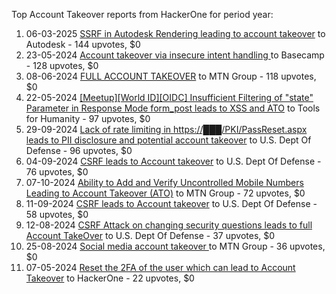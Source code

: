 Top Account Takeover reports from HackerOne for period year:

1. 06-03-2025 [SSRF in Autodesk Rendering leading to account takeover](https://hackerone.com/reports/3024673) to Autodesk - 144 upvotes, $0
2. 23-05-2024 [Account takeover via insecure intent handling  ](https://hackerone.com/reports/2516732) to Basecamp - 128 upvotes, $0
3. 08-06-2024 [FULL ACCOUNT TAKEOVER](https://hackerone.com/reports/2542372) to MTN Group - 118 upvotes, $0
4. 22-05-2024 [[Meetup][World ID][OIDC] Insufficient Filtering of "state" Parameter in Response Mode form_post leads to XSS and ATO](https://hackerone.com/reports/2515808) to Tools for Humanity - 97 upvotes, $0
5. 29-09-2024 [Lack of rate limiting in https://███/PKI/PassReset.aspx leads to PII disclosure and potential account takeover](https://hackerone.com/reports/2748003) to U.S. Dept Of Defense - 96 upvotes, $0
6. 04-09-2024 [CSRF leads to Account takeover](https://hackerone.com/reports/2699029) to U.S. Dept Of Defense - 76 upvotes, $0
7. 07-10-2024 [Ability to Add and Verify Uncontrolled Mobile Numbers Leading to Account Takeover (ATO)](https://hackerone.com/reports/2762462) to MTN Group - 72 upvotes, $0
8. 11-09-2024 [CSRF leads to Account takeover](https://hackerone.com/reports/2712857) to U.S. Dept Of Defense - 58 upvotes, $0
9. 12-08-2024 [CSRF Attack on changing security questions leads to full Account TakeOver](https://hackerone.com/reports/2652603) to U.S. Dept Of Defense - 37 upvotes, $0
10. 25-08-2024 [Social media account takeover ](https://hackerone.com/reports/2682974) to MTN Group - 36 upvotes, $0
11. 07-05-2024 [Reset the 2FA of the user which can lead to Account Takeover](https://hackerone.com/reports/2492631) to HackerOne - 22 upvotes, $0
